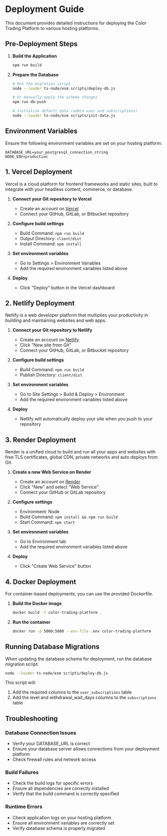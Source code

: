 # Deployment Guide

This document provides detailed instructions for deploying the Color Trading Platform to various hosting platforms.

## Pre-Deployment Steps

1. **Build the Application**
   ```bash
   npm run build
   ```

2. **Prepare the Database**
   ```bash
   # Run the migration script
   node --loader ts-node/esm scripts/deploy-db.js
   
   # Or manually apply the schema changes
   npm run db:push
   
   # Initialize default data (admin user and subscriptions)
   node --loader ts-node/esm scripts/init-data.js
   ```

## Environment Variables

Ensure the following environment variables are set on your hosting platform:

```
DATABASE_URL=your_postgresql_connection_string
NODE_ENV=production
```

## 1. Vercel Deployment

Vercel is a cloud platform for frontend frameworks and static sites, built to integrate with your headless content, commerce, or database.

1. **Connect your Git repository to Vercel**
   - Create an account on [Vercel](https://vercel.com)
   - Connect your GitHub, GitLab, or Bitbucket repository

2. **Configure build settings**
   - Build Command: `npm run build`
   - Output Directory: `client/dist`
   - Install Command: `npm install`

3. **Set environment variables**
   - Go to Settings > Environment Variables
   - Add the required environment variables listed above

4. **Deploy**
   - Click "Deploy" button in the Vercel dashboard

## 2. Netlify Deployment

Netlify is a web developer platform that multiplies your productivity in building and maintaining websites and web apps.

1. **Connect your Git repository to Netlify**
   - Create an account on [Netlify](https://netlify.com)
   - Click "New site from Git"
   - Connect your GitHub, GitLab, or Bitbucket repository

2. **Configure build settings**
   - Build Command: `npm run build`
   - Publish Directory: `client/dist`

3. **Set environment variables**
   - Go to Site Settings > Build & Deploy > Environment
   - Add the required environment variables listed above

4. **Deploy**
   - Netlify will automatically deploy your site when you push to your repository

## 3. Render Deployment

Render is a unified cloud to build and run all your apps and websites with free TLS certificates, global CDN, private networks and auto deploys from Git.

1. **Create a new Web Service on Render**
   - Create an account on [Render](https://render.com)
   - Click "New" and select "Web Service"
   - Connect your GitHub or GitLab repository

2. **Configure settings**
   - Environment: Node
   - Build Command: `npm install && npm run build`
   - Start Command: `npm start`

3. **Set environment variables**
   - Go to Environment tab
   - Add the required environment variables listed above

4. **Deploy**
   - Click "Create Web Service" button

## 4. Docker Deployment

For container-based deployments, you can use the provided Dockerfile.

1. **Build the Docker image**
   ```bash
   docker build -t color-trading-platform .
   ```

2. **Run the container**
   ```bash
   docker run -p 5000:5000 --env-file .env color-trading-platform
   ```

## Running Database Migrations

When updating the database schema for deployment, run the database migration script:

```bash
node --loader ts-node/esm scripts/deploy-db.js
```

This script will:
1. Add the required columns to the `user_subscriptions` table
2. Add the level and withdrawal_wait_days columns to the `subscriptions` table

## Troubleshooting

### Database Connection Issues
- Verify your DATABASE_URL is correct
- Ensure your database server allows connections from your deployment platform
- Check firewall rules and network access

### Build Failures
- Check the build logs for specific errors
- Ensure all dependencies are correctly installed
- Verify that the build command is correctly specified

### Runtime Errors
- Check application logs on your hosting platform
- Ensure all environment variables are correctly set
- Verify database schema is properly migrated